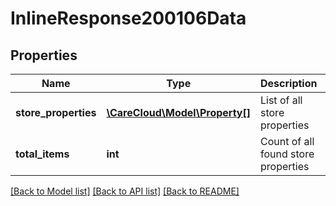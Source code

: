 # InlineResponse200106Data

## Properties
Name | Type | Description | Notes
------------ | ------------- | ------------- | -------------
**store_properties** | [**\CareCloud\Model\Property[]**](Property.md) | List of all store properties | [optional] 
**total_items** | **int** | Count of all found store properties | [optional] 

[[Back to Model list]](../../README.md#documentation-for-models) [[Back to API list]](../../README.md#documentation-for-api-endpoints) [[Back to README]](../../README.md)

